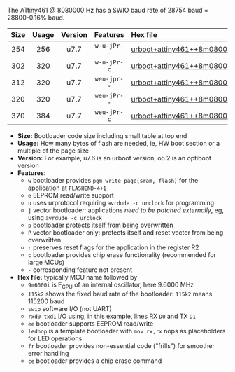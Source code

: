 The ATtiny461 @ 8080000 Hz has a SWIO baud rate of 28754 baud = 28800-0.16% baud.

|Size|Usage|Version|Features|Hex file|
|:-:|:-:|:-:|:-:|:--|
|254|256|u7.7|`w-u-jPr--`|[urboot+attiny461++8m0800i+++28k8_swio_rxb0_txb1_lednop.hex](https://raw.githubusercontent.com/stefanrueger/urboot.hex/main/mcus/attiny461/internal_oscillator/fint++8m0800_Hz/br+++28k8_bps/urboot+attiny461++8m0800i+++28k8_swio_rxb0_txb1_lednop.hex)|
|302|320|u7.7|`w-u-jPr-c`|[urboot+attiny461++8m0800i+++28k8_swio_rxb0_txb1_lednop_fr_ce.hex](https://raw.githubusercontent.com/stefanrueger/urboot.hex/main/mcus/attiny461/internal_oscillator/fint++8m0800_Hz/br+++28k8_bps/urboot+attiny461++8m0800i+++28k8_swio_rxb0_txb1_lednop_fr_ce.hex)|
|312|320|u7.7|`weu-jpr--`|[urboot+attiny461++8m0800i+++28k8_swio_rxb0_txb1_ee_lednop.hex](https://raw.githubusercontent.com/stefanrueger/urboot.hex/main/mcus/attiny461/internal_oscillator/fint++8m0800_Hz/br+++28k8_bps/urboot+attiny461++8m0800i+++28k8_swio_rxb0_txb1_ee_lednop.hex)|
|320|320|u7.7|`weu-jPr--`|[urboot+attiny461++8m0800i+++28k8_swio_rxb0_txb1_ee.hex](https://raw.githubusercontent.com/stefanrueger/urboot.hex/main/mcus/attiny461/internal_oscillator/fint++8m0800_Hz/br+++28k8_bps/urboot+attiny461++8m0800i+++28k8_swio_rxb0_txb1_ee.hex)|
|370|384|u7.7|`weu-jPr-c`|[urboot+attiny461++8m0800i+++28k8_swio_rxb0_txb1_ee_lednop_fr_ce.hex](https://raw.githubusercontent.com/stefanrueger/urboot.hex/main/mcus/attiny461/internal_oscillator/fint++8m0800_Hz/br+++28k8_bps/urboot+attiny461++8m0800i+++28k8_swio_rxb0_txb1_ee_lednop_fr_ce.hex)|

- **Size:** Bootloader code size including small table at top end
- **Usage:** How many bytes of flash are needed, ie, HW boot section or a multiple of the page size
- **Version:** For example, u7.6 is an urboot version, o5.2 is an optiboot version
- **Features:**
  + `w` bootloader provides `pgm_write_page(sram, flash)` for the application at `FLASHEND-4+1`
  + `e` EEPROM read/write support
  + `u` uses urprotocol requiring `avrdude -c urclock` for programming
  + `j` vector bootloader: applications *need to be patched externally*, eg, using `avrdude -c urclock`
  + `p` bootloader protects itself from being overwritten
  + `P` vector bootloader only: protects itself and reset vector from being overwritten
  + `r` preserves reset flags for the application in the register R2
  + `c` bootloader provides chip erase functionality (recommended for large MCUs)
  + `-` corresponding feature not present
- **Hex file:** typically MCU name followed by
  + `9m6000i` is F<sub>CPU</sub> of an internal oscillator, here 9.6000 MHz
  + `115k2` shows the fixed baud rate of the bootloader: `115k2` means 115200 baud
  + `swio` software I/O (not UART)
  + `rxd0 txd1` I/O using, in this example, lines RX `D0` and TX `D1`
  + `ee` bootloader supports EEPROM read/write
  + `lednop` is a template bootloader with `mov rx,rx` nops as placeholders for LED operations
  + `fr` bootloader provides non-essential code ("frills") for smoother error handling
  + `ce` bootloader provides a chip erase command
